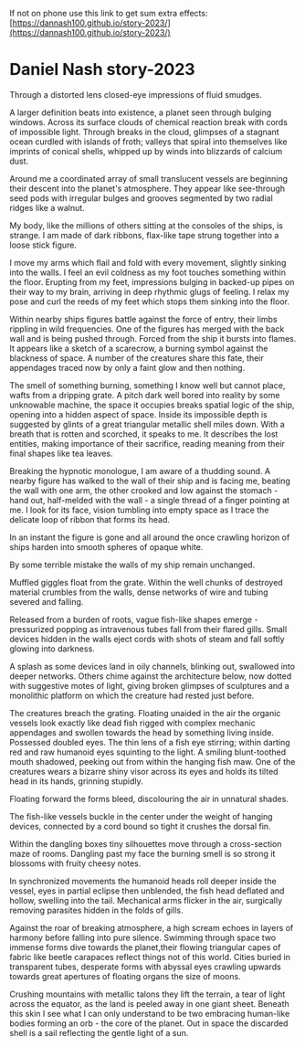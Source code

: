 If not on phone use this link to get sum extra effects: 
[https://dannash100.github.io/story-2023/](https://dannash100.github.io/story-2023/)

# Daniel Nash story-2023

Through a distorted lens
closed-eye impressions of fluid smudges.

A larger definition beats into existence, a planet seen through bulging windows.
Across its surface clouds of chemical reaction break with cords of impossible light.
Through breaks in the cloud, glimpses of a stagnant ocean curdled with islands of froth;
valleys that spiral into themselves like imprints of conical shells,
whipped up by winds into blizzards of calcium dust.

Around me a coordinated array of small translucent vessels are beginning their descent into the planet's atmosphere.
They appear like see-through seed pods with irregular bulges and grooves segmented by two radial ridges like a walnut.

My body, like the millions of others sitting at the consoles of the ships,
is strange. I am made of dark ribbons, flax-like tape strung together into a
loose stick figure.

I move my arms which flail and fold with every movement, slightly sinking into the walls.
I feel an evil coldness as my foot touches something within the floor.
Erupting from my feet, impressions bulging in backed-up pipes on their way to my brain, arriving in deep rhythmic glugs of feeling.
I relax my pose and curl the reeds of my feet which stops them sinking into the floor.

Within nearby ships figures battle against the force of entry, their limbs rippling in wild frequencies.
One of the figures has merged with the back wall and is being pushed through.
Forced from the ship it bursts into flames. It appears like a sketch of a scarecrow, a burning symbol against the blackness of space.
A number of the creatures share this fate, their appendages traced now by only a faint glow
and then nothing.

The smell of something burning, something I know well but cannot place, wafts from a dripping grate.
A pitch dark well bored into reality by some unknowable machine, the space it occupies breaks spatial logic of the ship,
opening into a hidden aspect of space.
Inside its impossible depth is suggested by glints of a great triangular metallic shell miles down.
With a breath that is rotten and scorched, it speaks to me.
It describes the lost entities, making importance of their sacrifice, reading meaning from their final shapes like tea leaves.

Breaking the hypnotic monologue, I am aware of a thudding sound.
A nearby figure has walked to the wall of their ship and is facing me, beating the wall with one arm,
the other crooked and low against the stomach - hand out, half-melded with the wall - a single thread of a finger pointing at me.
I look for its face, vision tumbling into empty space as I trace the delicate loop of ribbon that forms its head.

In an instant the figure is gone and all around the once crawling horizon of ships harden into smooth spheres of opaque white.

By some terrible mistake the walls of my ship remain unchanged.

Muffled giggles float from the grate.
Within the well chunks of destroyed material crumbles from the walls, dense networks of wire and tubing severed and falling.

Released from a burden of roots, vague fish-like shapes emerge - pressurized popping as intravenous tubes fall from their flared gills.
Small devices hidden in the walls eject cords with shots of steam and fall softly glowing into darkness.

A splash as some devices land in oily channels, blinking out, swallowed into deeper networks.
Others chime against the architecture below, now dotted with suggestive motes of light,
giving broken glimpses of sculptures and a monolithic platform on which the creature had rested just before.


The creatures breach the grating. Floating unaided in the air the organic vessels look exactly like dead fish rigged with
complex mechanic appendages and
swollen towards the head by something living inside.
Possessed doubled eyes.
The thin lens of a fish eye stirring; within darting red and raw humanoid eyes
squinting to the light.
A smiling blunt-toothed mouth shadowed, peeking out from within the hanging fish maw.
One of the creatures wears a bizarre shiny visor across its eyes and holds its tilted head
in its hands, grinning stupidly.

Floating forward the forms bleed, discolouring the air in unnatural shades.

The fish-like vessels buckle in the center under the weight of hanging devices,
connected by a cord bound so tight it crushes the dorsal fin.

Within the dangling boxes tiny silhouettes move through a cross-section maze of rooms.
Dangling past my face the burning smell is so strong it blossoms with fruity cheesy notes.

In synchronized movements the humanoid heads roll deeper inside the vessel,
eyes in partial eclipse then unblended, the fish head deflated and hollow, swelling into the tail.
Mechanical arms flicker in the air, surgically removing parasites hidden in the folds of gills.

Against the roar of breaking atmosphere, a high scream echoes in layers of harmony before falling into pure silence.
Swimming through space two immense forms dive towards the planet,their flowing triangular capes of fabric like beetle carapaces reflect things
not of this world. Cities buried in transparent tubes, desperate forms with abyssal eyes crawling upwards towards great apertures
of floating organs the size of moons.

Crushing mountains with metallic talons they lift the terrain, a tear of light across the equator, as the land is peeled away in one giant sheet.
Beneath this skin I see what I can only understand to be two embracing human-like bodies forming an orb - the core of the planet.
Out in space the discarded shell is a sail reflecting the gentle light of a sun.

